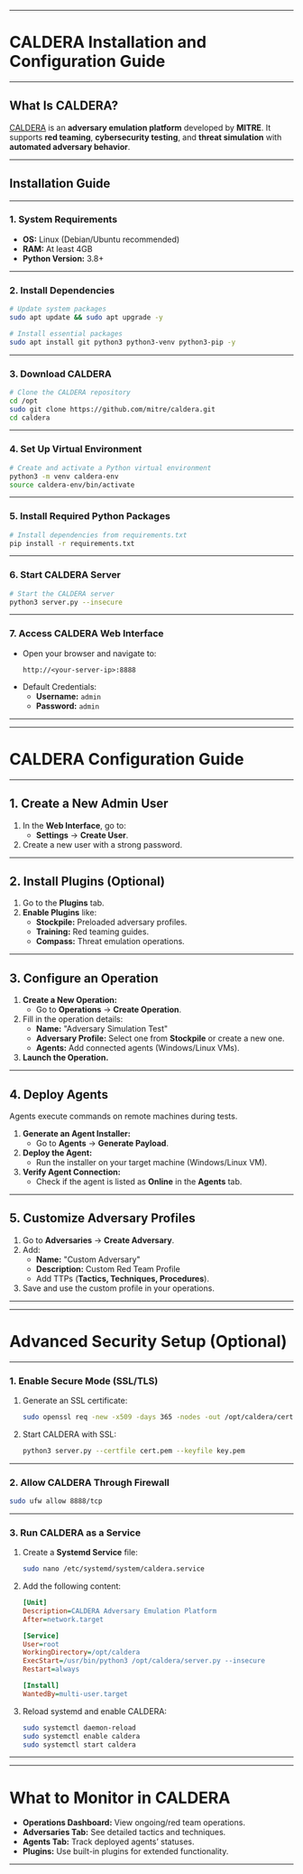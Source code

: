 
---

# **CALDERA Installation and Configuration Guide**
---

## **What Is CALDERA?**
[CALDERA](https://caldera.mitre.org/) is an **adversary emulation platform** developed by **MITRE**. It supports **red teaming**, **cybersecurity testing**, and **threat simulation** with **automated adversary behavior**.

---

## **Installation Guide**

---

### **1. System Requirements**
- **OS:** Linux (Debian/Ubuntu recommended)
- **RAM:** At least 4GB
- **Python Version:** 3.8+

---

### **2. Install Dependencies**
```bash
# Update system packages
sudo apt update && sudo apt upgrade -y

# Install essential packages
sudo apt install git python3 python3-venv python3-pip -y
```

---

### **3. Download CALDERA**
```bash
# Clone the CALDERA repository
cd /opt
sudo git clone https://github.com/mitre/caldera.git
cd caldera
```

---

### **4. Set Up Virtual Environment**
```bash
# Create and activate a Python virtual environment
python3 -m venv caldera-env
source caldera-env/bin/activate
```

---

### **5. Install Required Python Packages**
```bash
# Install dependencies from requirements.txt
pip install -r requirements.txt
```

---

### **6. Start CALDERA Server**
```bash
# Start the CALDERA server
python3 server.py --insecure
```

---

### **7. Access CALDERA Web Interface**
- Open your browser and navigate to:
  ```
  http://<your-server-ip>:8888
  ```
- Default Credentials:
  - **Username:** `admin`
  - **Password:** `admin`

---

---

# **CALDERA Configuration Guide**
---

## **1. Create a New Admin User**
1. In the **Web Interface**, go to:
   - **Settings** → **Create User**.
2. Create a new user with a strong password.

---

## **2. Install Plugins (Optional)**
1. Go to the **Plugins** tab.
2. **Enable Plugins** like:
   - **Stockpile:** Preloaded adversary profiles.
   - **Training:** Red teaming guides.
   - **Compass:** Threat emulation operations.

---

## **3. Configure an Operation**
1. **Create a New Operation:**
   - Go to **Operations** → **Create Operation**.
2. Fill in the operation details:
   - **Name:** "Adversary Simulation Test"
   - **Adversary Profile:** Select one from **Stockpile** or create a new one.
   - **Agents:** Add connected agents (Windows/Linux VMs).
3. **Launch the Operation.**

---

## **4. Deploy Agents**
Agents execute commands on remote machines during tests.

1. **Generate an Agent Installer:**
   - Go to **Agents** → **Generate Payload**.
2. **Deploy the Agent:**
   - Run the installer on your target machine (Windows/Linux VM).
3. **Verify Agent Connection:**
   - Check if the agent is listed as **Online** in the **Agents** tab.

---

## **5. Customize Adversary Profiles**
1. Go to **Adversaries** → **Create Adversary**.
2. Add:
   - **Name:** "Custom Adversary"
   - **Description:** Custom Red Team Profile
   - Add TTPs (**Tactics, Techniques, Procedures**).
3. Save and use the custom profile in your operations.

---

---

# **Advanced Security Setup (Optional)**
---

### **1. Enable Secure Mode (SSL/TLS)**
1. Generate an SSL certificate:
   ```bash
   sudo openssl req -new -x509 -days 365 -nodes -out /opt/caldera/cert.pem -keyout /opt/caldera/key.pem
   ```

2. Start CALDERA with SSL:
   ```bash
   python3 server.py --certfile cert.pem --keyfile key.pem
   ```

---

### **2. Allow CALDERA Through Firewall**
```bash
sudo ufw allow 8888/tcp
```

---

### **3. Run CALDERA as a Service**
1. Create a **Systemd Service** file:
   ```bash
   sudo nano /etc/systemd/system/caldera.service
   ```

2. Add the following content:
   ```ini
   [Unit]
   Description=CALDERA Adversary Emulation Platform
   After=network.target

   [Service]
   User=root
   WorkingDirectory=/opt/caldera
   ExecStart=/usr/bin/python3 /opt/caldera/server.py --insecure
   Restart=always

   [Install]
   WantedBy=multi-user.target
   ```

3. Reload systemd and enable CALDERA:
   ```bash
   sudo systemctl daemon-reload
   sudo systemctl enable caldera
   sudo systemctl start caldera
   ```

---

---

# **What to Monitor in CALDERA**
- **Operations Dashboard:** View ongoing/red team operations.
- **Adversaries Tab:** See detailed tactics and techniques.
- **Agents Tab:** Track deployed agents’ statuses.
- **Plugins:** Use built-in plugins for extended functionality.

---

